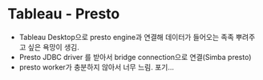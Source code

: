 # Tableau - Presto

- Tableau Desktop으로 presto engine과 연결해 데이터가 들어오는 족족 뿌려주고 싶은 욕망이 생김.
- Presto JDBC driver 를 받아서 bridge connection으로 연결(Simba presto)
- presto worker가 충분하지 않아서 너무 느림. 포기...